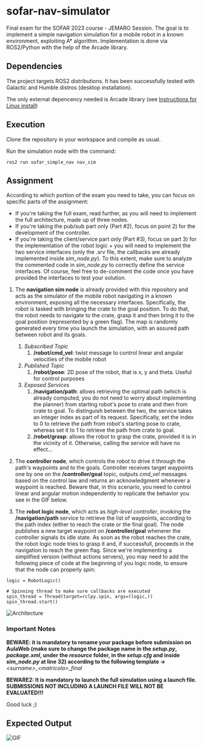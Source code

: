 # sofar-nav-simulator
Final exam for the SOFAR 2023 course - JEMARO Session. The goal is to implement a simple navigation simulation for a mobile robot in a known environment, exploiting A* algorithm. Implementation is done via ROS2/Python with the help of the Arcade library.

## Dependencies

The project targets ROS2 distributions. It has been successfully tested with Galactic and Humble distros (desktop installation).

The only external depencency needed is Arcade library (see [Instructions for Linux install](https://api.arcade.academy/en/latest/install/linux.html))

## Execution

Clone the repository in your workspace and compile as usual.

Run the simulation node with the command:

```ros2 run sofar_simple_nav nav_sim```

## Assignment


According to which portion of the exam you need to take, you can focus on specific parts of the assignment:
- If you're taking the full exam, read further, as you will need to implement the full architecture, made up of three nodes.
- If you're taking the pub/sub part only (Part #2), focus on point 2) for the development of the controller.
- If you're taking the client/service part only (Part #3), focus on part 3) for the implementation of the robot logic + you will need to implement the two service interfaces (only the .srv file, the callbacks are already implemented inside *sim_node.py*). To this extent, make sure to analyze the commented code in *sim_node.py* to correctly define the service interfaces. Of course, feel free to de-comment the code once you have provided the interfaces to test your solution.


1) The **navigation sim node** is already provided with this repository and acts as the simulator of the mobile robot navigating in a known environment, exposing all the necessary interfaces. Specifically, the robot is tasked with bringing the crate to the goal position. To do that, the robot needs to navigate to the crate, grasp it and then bring it to the goal position (represented by a green flag). The map is randomly generated every time you launch the simulation, with an assured path between robot and its goals.
    1. *Subscribed Topic*
       1) **/robot/cmd_vel**: twist message to control linear and angular velocities of the mobile robot
    2. *Published Topic*
       1) **/robot/pose**: 2D pose of the robot, that is x, y and theta. Useful for control purposes
    3. *Exposed Services*
       1) **/navigation/path**: allows retrieving the optimal path (which is already computed, you do not need to worry about implementing the planner) from starting robot's pose to crate and then from crate to goal. To distinguish between the two, the service takes an integer index as part of its request. Specifically, set the index to 0 to retrieve the path from robot's starting pose to crate, whereas set it to 1 to retrieve the path from crate to goal.
       2) **/robot/grasp**: allows the robot to grasp the crate, provided it is in the vicinity of it. Otherwise, calling the service will have no effect...

2) The **controller node**, which controls the robot to drive it through the path's waypoints and to the goals. Controller receives target waypoints one by one on the **/controller/goal** topic, outputs *cmd_vel* messages based on the control law and returns an acknowledgment whenever a waypoint is reached. Beware that, in this scenario, you need to control linear and angular motion independently to replicate the behavior you see in the GIF below.

3) The **robot logic node**, which acts as *high-level controller*, invoking the **/navigation/path** service to retrieve the list of waypoints, according to the path index (either to reach the crate or the final goal). The node publishes a new target waypoint on **/controller/goal** whenerer the controller signals its idle state. As soon as the robot reaches the crate, the robot logic node tries to grasp it and, if successfull, proceeds in the navigation to reach the green flag. Since we're implementing a simplified version (without actions servers), you may need to add the following piece of code at the beginning of you logic node, to ensure that the node can properly *spin*:

```
logic = RobotLogic()
    
# Spinning thread to make sure callbacks are executed
spin_thread = Thread(target=rclpy.spin, args=(logic,))
spin_thread.start()
```

![Architecture](sofar_simple_nav/resource/architecture.png)

### Important Notes

**BEWARE: it is mandatory to rename your package before submission on AulaWeb (make sure to change the package name in the *setup.py*, *package.xml*, under the *resource* folder, in the *setup.cfg* and inside *sim_node.py* at line 32) according to the following template &rarr;** *&lt;surname&gt;_&lt;matricola&gt;_final* 

**BEWARE2: It is mandatory to launch the full simulation using a launch file. SUBMISSIONS NOT INCLUDING A LAUNCH FILE WILL NOT BE EVALUATED!!!**

Good luck ;)

## Expected Output

![GIF](https://github.com/SimoneMacci0/sofar-nav-simulator/blob/main/sofar_simple_nav/resource/output-final.gif)
